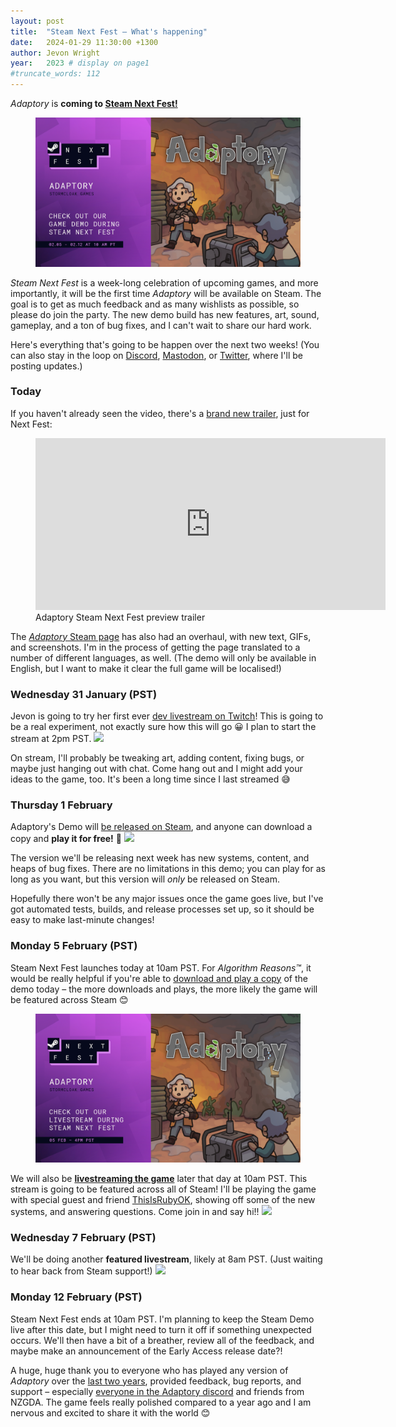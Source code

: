 ```yaml
---
layout: post
title:  "Steam Next Fest – What's happening"
date:   2024-01-29 11:30:00 +1300
author: Jevon Wright
year:   2023 # display on page1
#truncate_words: 112
---
```


_Adaptory_ is **coming to [Steam Next Fest!](https://store.steampowered.com/sale/nextfest)**

<figure class="image">
  <a href="https://store.steampowered.com/app/2201620/Adaptory/"><img src="/assets/screenshots/2024-01-29-steam-next-fest.jpg"></a>
</figure>

_Steam Next Fest_ is a week-long celebration of upcoming games, and more importantly,
it will be the first time _Adaptory_ will be available on Steam.
The goal is to get as much feedback and as many wishlists as possible, so please do join the party.
The new demo build has new features, art, sound, gameplay, and a ton of bug fixes, and I can't wait
to share our hard work.

Here's everything that's going to be happen over the next two weeks! (You can also stay in the loop on
[Discord](/discord),
[Mastodon](https://mastodon.gamedev.place/@stormcloak),
or [Twitter](https://twitter.com/StormcloakGames), where I'll be posting updates.)

### Today

If you haven't already seen the video, there's a [brand new trailer](https://www.youtube.com/watch?v=zie51sT-bMI),
just for Next Fest:

<figure class="video">
  <iframe width="560" height="275" src="https://www.youtube.com/embed/zie51sT-bMI" title="YouTube video player" frameborder="0" allow="accelerometer; autoplay; clipboard-write; encrypted-media; gyroscope; picture-in-picture" allowfullscreen></iframe>
  <figcaption>Adaptory Steam Next Fest preview trailer</figcaption>
</figure>

The [_Adaptory_ Steam page](https://store.steampowered.com/app/2201620/Adaptory/) has also
had an overhaul, with new text, GIFs, and screenshots. I'm in the process of getting
the page translated to a number of different languages, as well. (The demo will only be available in
English, but I want to make it clear the full game will be localised!)

### <relative-time datetime="2024-01-31T14:00:00-08:00" format="datetime" prefix="" month="long" weekday="long">Wednesday 31 January (PST)</relative-time>

Jevon is going to try her first ever [dev livestream on Twitch](https://www.twitch.tv/soundasleep)!
This is going to be a real experiment, not exactly sure how this will go 😀
I plan to start the stream at <relative-time datetime="2024-01-31T14:00:00-08:00" format="datetime" hour="numeric" prefix="" day="" month="" weekday="" timeZoneName="long">2pm PST</relative-time>. <a class="calendar" target="_blank" href="https://calendar.google.com/calendar/event?action=TEMPLATE&amp;tmeid=Mmc3cGhlNDQyOW9qcTg4MWhwbmQ2OGNrdWggamV2b25Ac3Rvcm1jbG9hay5nYW1lcw&amp;tmsrc=jevon%40stormcloak.games"><img border="0" src="https://www.google.com/calendar/images/ext/gc_button1_en-GB.gif"></a>

On stream, I'll probably be tweaking art, adding content, fixing bugs, or maybe just hanging out with chat.
Come hang out and I might add your ideas to the game, too.
It's been a long time since I last streamed 😅

### <relative-time datetime="2024-02-01T16:00:00-08:00" format="datetime" prefix="" month="long" weekday="long">Thursday 1 February</relative-time>

Adaptory's Demo will [be released on Steam](https://store.steampowered.com/app/2786010/),
and anyone can download a copy and **play it for free!** 🥳 <a class="calendar" target="_blank" href="https://calendar.google.com/calendar/event?action=TEMPLATE&amp;tmeid=NWw2aGZwbGFtMnJzM2RiN252ODA2ZmlkMzkgamV2b25Ac3Rvcm1jbG9hay5nYW1lcw&amp;tmsrc=jevon%40stormcloak.games"><img border="0" src="https://www.google.com/calendar/images/ext/gc_button1_en-GB.gif"></a>

The version we'll be releasing next week has new systems, content, and heaps of bug fixes.
There are no limitations in this demo; you can play for as long as you want,
but this version will _only_ be released on Steam.

Hopefully there won't be any major issues once the game goes live,
but I've got automated tests, builds, and release processes set up,
so it should be easy to make last-minute changes!

### <relative-time datetime="2024-02-05T10:00:00-08:00" format="datetime" prefix="" month="long" weekday="long">Monday 5 February (PST)</relative-time>

Steam Next Fest launches today at <relative-time datetime="2024-02-05T10:00:00-08:00" format="datetime" hour="numeric" prefix="" day="" month="" weekday="" timeZoneName="long">10am PST</relative-time>.
For _Algorithm Reasons&trade;_, it would be really helpful if you're able
to [download and play a copy](https://store.steampowered.com/app/2201620/Adaptory/)
of the demo today – the more downloads and plays,
the more likely the game will be featured across Steam 😊

<figure class="image">
  <a href="https://store.steampowered.com/news/app/2201620/view/3978435073801534645?l=english"><img src="/assets/screenshots/2024-01-29-livestream1.jpg"></a>
</figure>

We will also be **[livestreaming the game](https://store.steampowered.com/news/app/2201620/view/3978435073801534645)** later that day at <relative-time datetime="2024-02-05T14:00:00-08:00" format="datetime" hour="numeric" prefix="" day="" month="" weekday="" timeZoneName="long">10am PST</relative-time>.
This stream is going to be featured across all of Steam! I'll be playing the game
with special guest and friend [ThisIsRubyOK](https://www.twitch.tv/thisisrubyok),
showing off some of the new systems, and answering questions. Come join in and say hi!!
<a class="calendar" target="_blank" href="https://calendar.google.com/calendar/event?action=TEMPLATE&amp;tmeid=MXJxYWdsZDd2NjNiZWYwdWxkaTBjYWY3cjIgamV2b25Ac3Rvcm1jbG9hay5nYW1lcw&amp;tmsrc=jevon%40stormcloak.games"><img src="https://www.google.com/calendar/images/ext/gc_button1_en-GB.gif"></a>

<div style="clear:both;"></div>

### <relative-time datetime="2024-02-07T08:00:00-08:00" format="datetime" prefix="" month="long" weekday="long">Wednesday 7 February (PST)</relative-time>

We'll be doing another **featured livestream**, likely at <relative-time datetime="2024-02-07T08:00:00-08:00" format="datetime" hour="numeric" prefix="" day="" month="" weekday="" timeZoneName="long">8am PST</relative-time>. (Just waiting to hear back from Steam support!) <a class="calendar" target="_blank" href="https://calendar.google.com/calendar/event?action=TEMPLATE&amp;tmeid=M2FtYTZyazFlNTdibW1lNGFkZmRibmdxMDQgamV2b25Ac3Rvcm1jbG9hay5nYW1lcw&amp;tmsrc=jevon%40stormcloak.games"><img border="0" src="https://www.google.com/calendar/images/ext/gc_button1_en-GB.gif"></a>

### <relative-time datetime="2024-02-12T10:00:00-08:00" format="datetime" prefix="" month="long" weekday="long">Monday 12 February (PST)</relative-time>

Steam Next Fest ends at <relative-time datetime="2024-02-12T10:00:00-08:00" format="datetime" hour="numeric" prefix="" day="" month="" weekday="" timeZoneName="long">10am PST</relative-time>. I'm planning to keep the Steam Demo live after this date,
but I might need to turn it off if something unexpected occurs. We'll then have a bit of a breather, review all of the feedback,
and maybe make an announcement of the Early Access release date?!

A huge, huge thank you to everyone who has played any version of _Adaptory_
over the [last two years](/2022/04/30/first-playable-release),
provided feedback, bug reports, and support – especially
[everyone in the Adaptory discord](/discord) and friends from NZGDA.
The game feels really polished compared to a year ago and I am
nervous and excited to share it with the world 😊
